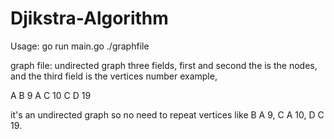 # Djikstra-Algorithm
Usage:
  go run main.go ./graphfile
 
graph file:
  undirected graph
  three fields, first and second the is the nodes, and the third field is the vertices number
  example,
  
  A B 9
  A C 10
  C D 19
  
  it's an undirected graph so no need to repeat vertices like B A 9, C A 10, D C 19.
